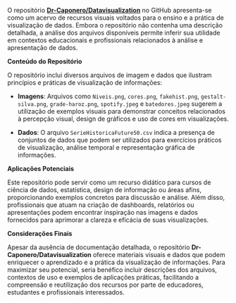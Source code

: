 O repositório **[Dr-Caponero/Datavisualization](https://github.com/Dr-Caponero/Datavisualization)** no GitHub apresenta-se como um acervo de recursos visuais voltados para o ensino e a prática de visualização de dados. Embora o repositório não contenha uma descrição detalhada, a análise dos arquivos disponíveis permite inferir sua utilidade em contextos educacionais e profissionais relacionados à análise e apresentação de dados.

**Conteúdo do Repositório**

O repositório inclui diversos arquivos de imagem e dados que ilustram princípios e práticas de visualização de informações:

* **Imagens**: Arquivos como `Niveis.png`, `cores.png`, `fakehist.png`, `gestalt-silva.png`, `grade-haroz.png`, `spotify.jpeg` e `batedores.jpeg` sugerem a utilização de exemplos visuais para demonstrar conceitos relacionados à percepção visual, design de gráficos e uso de cores em visualizações.

* **Dados**: O arquivo `SerieHistoricaFuture50.csv` indica a presença de conjuntos de dados que podem ser utilizados para exercícios práticos de visualização, análise temporal e representação gráfica de informações.

**Aplicações Potenciais**

Este repositório pode servir como um recurso didático para cursos de ciência de dados, estatística, design de informação ou áreas afins, proporcionando exemplos concretos para discussão e análise. Além disso, profissionais que atuam na criação de dashboards, relatórios ou apresentações podem encontrar inspiração nas imagens e dados fornecidos para aprimorar a clareza e eficácia de suas visualizações.

**Considerações Finais**

Apesar da ausência de documentação detalhada, o repositório **Dr-Caponero/Datavisualization** oferece materiais visuais e dados que podem enriquecer o aprendizado e a prática da visualização de informações. Para maximizar seu potencial, seria benéfico incluir descrições dos arquivos, contextos de uso e exemplos de aplicações práticas, facilitando a compreensão e reutilização dos recursos por parte de educadores, estudantes e profissionais interessados.
